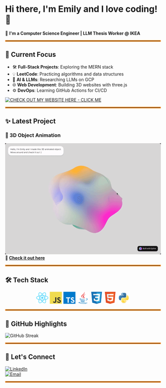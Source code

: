 # Hi there, I'm Emily and I love coding! 👋  
🚀 **I'm a Computer Science Engineer | LLM Thesis Worker @ IKEA**  

<hr style="border: 2px solid #f28c28;" />

## 🌟 Current Focus
- 🛠 **Full-Stack Projects**: Exploring the MERN stack  
- 💡 **LeetCode**: Practicing algorithms and data structures  
- 🤖 **AI & LLMs**: Researching LLMs on GCP  
- 🌐 **Web Development**: Building 3D websites with three.js  
- ⚙️ **DevOps**: Learning GitHub Actions for CI/CD  

[![CHECK OUT MY WEBSITE HERE - CLICK ME](https://img.shields.io/badge/-CHECK%20OUT%20MY%20WEBSITE%20HERE%20--%20CLICK%20ME-FF5722?style=flat&logo=netlify&logoColor=white)](https://hahaem1ly.netlify.app/)

<hr style="border: 2px solid #f28c28;" />

## ✨ Latest Project  
### 🎨 3D Object Animation  

![Website Preview](./preview.gif)  
**🔗 [Check it out here](https://hahaem1ly.github.io/3d-object-animation/)**  

<hr style="border: 2px solid #f28c28;" />


## 🛠 Tech Stack  
<div align="center">
  <img src="https://raw.githubusercontent.com/devicons/devicon/master/icons/react/react-original.svg" alt="React" width="40" height="40"/>
  <img src="https://raw.githubusercontent.com/devicons/devicon/master/icons/javascript/javascript-original.svg" alt="JavaScript" width="40" height="40"/>
  <img src="https://raw.githubusercontent.com/devicons/devicon/master/icons/typescript/typescript-original.svg" alt="TypeScript" width="40" height="40"/>
  <img src="https://raw.githubusercontent.com/devicons/devicon/master/icons/java/java-original.svg" alt="Java" width="40" height="40"/>
  <img src="https://raw.githubusercontent.com/devicons/devicon/master/icons/css3/css3-original.svg" alt="CSS3" width="40" height="40"/>
  <img src="https://raw.githubusercontent.com/devicons/devicon/master/icons/html5/html5-original.svg" alt="HTML5" width="40" height="40"/>
  <img src="https://raw.githubusercontent.com/devicons/devicon/master/icons/python/python-original.svg" alt="Python" width="40" height="40"/>
</div>

<hr style="border: 2px solid #f28c28;" />

## 🚀 GitHub Highlights

![GitHub Streak](https://github-readme-streak-stats.herokuapp.com?user=hahaem1ly&theme=radical)

<hr style="border: 2px solid #f28c28;" />

## 🎯 Let's Connect  

[![LinkedIn](https://img.shields.io/badge/-LinkedIn-0077B5?style=flat&logo=linkedin&logoColor=white)](https://www.linkedin.com/in/emily-ha-885605210/)  
[![Email](https://img.shields.io/badge/-Email-D14836?style=flat&logo=gmail&logoColor=white)](mailto:em1lyha2002@gmail.com)  

<hr style="border: 2px solid #f28c28;" />
